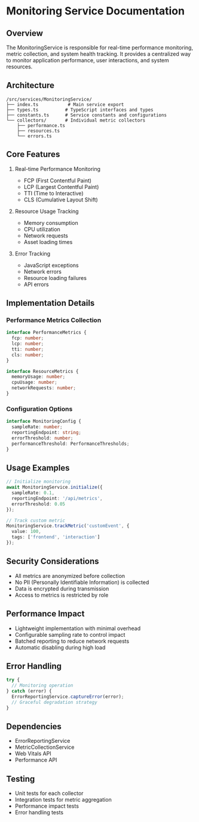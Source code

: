 # Monitoring Service Documentation

## Overview
The MonitoringService is responsible for real-time performance monitoring, metric collection, and system health tracking. It provides a centralized way to monitor application performance, user interactions, and system resources.

## Architecture
```
/src/services/MonitoringService/
├── index.ts           # Main service export
├── types.ts          # TypeScript interfaces and types
├── constants.ts      # Service constants and configurations
└── collectors/       # Individual metric collectors
    ├── performance.ts
    ├── resources.ts
    └── errors.ts
```

## Core Features
1. Real-time Performance Monitoring
   - FCP (First Contentful Paint)
   - LCP (Largest Contentful Paint)
   - TTI (Time to Interactive)
   - CLS (Cumulative Layout Shift)

2. Resource Usage Tracking
   - Memory consumption
   - CPU utilization
   - Network requests
   - Asset loading times

3. Error Tracking
   - JavaScript exceptions
   - Network errors
   - Resource loading failures
   - API errors

## Implementation Details
### Performance Metrics Collection
```typescript
interface PerformanceMetrics {
  fcp: number;
  lcp: number;
  tti: number;
  cls: number;
}

interface ResourceMetrics {
  memoryUsage: number;
  cpuUsage: number;
  networkRequests: number;
}
```

### Configuration Options
```typescript
interface MonitoringConfig {
  sampleRate: number;
  reportingEndpoint: string;
  errorThreshold: number;
  performanceThreshold: PerformanceThresholds;
}
```

## Usage Examples
```typescript
// Initialize monitoring
await MonitoringService.initialize({
  sampleRate: 0.1,
  reportingEndpoint: '/api/metrics',
  errorThreshold: 0.05
});

// Track custom metric
MonitoringService.trackMetric('customEvent', {
  value: 100,
  tags: ['frontend', 'interaction']
});
```

## Security Considerations
- All metrics are anonymized before collection
- No PII (Personally Identifiable Information) is collected
- Data is encrypted during transmission
- Access to metrics is restricted by role

## Performance Impact
- Lightweight implementation with minimal overhead
- Configurable sampling rate to control impact
- Batched reporting to reduce network requests
- Automatic disabling during high load

## Error Handling
```typescript
try {
  // Monitoring operation
} catch (error) {
  ErrorReportingService.captureError(error);
  // Graceful degradation strategy
}
```

## Dependencies
- ErrorReportingService
- MetricCollectionService
- Web Vitals API
- Performance API

## Testing
- Unit tests for each collector
- Integration tests for metric aggregation
- Performance impact tests
- Error handling tests
